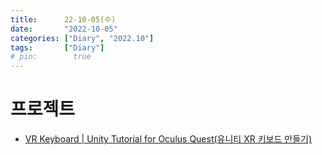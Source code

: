```yaml
---
title:      22-10-05(수)
date:       "2022-10-05"
categories: ["Diary", "2022.10"]
tags:       ["Diary"]
# pin:        true
---
```


# 프로젝트
- [VR Keyboard | Unity Tutorial for Oculus Quest(유니티 XR 키보드 만들기)](https://ugee0810.github.io/posts/Unity-VR-Keyboard/)